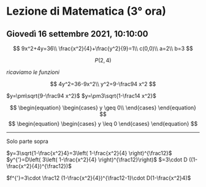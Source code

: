 # Lezione di Matematica (3° ora) 
## Giovedì 16 settembre 2021, 10:10:00

$$
9x^2+4y=36\\
\frac{x^2}{4}+\frac{y^2}{9}=1\\
c(0,0)\\
a=2\\
b=3
$$

$$
P(2,4)
$$

$ricaviamo$ $le$ $funzioni$

$$
4y^2=36-9x^2\\
y^2=9-\frac94 x^2 
$$


$y=\pm\sqrt{9-\frac94 x^2}$
$y=\pm3\sqrt{1-\frac14 x^2}$

$$
\begin{equation} \begin{cases} 
y \geq 0\\
 \end{cases} \end{equation}
$$
$$
\begin{equation} \begin{cases} 
y \leq 0
\end{cases} \end{equation}
$$

---


Solo parte sopra


$y=3\sqrt{1-\frac{x^2}4}=3\left( 1-\frac{x^2}{4} \right)^{\frac12}$
$y^{'}=D\left( 3\left( 1-\frac{x^2}{4} \right)^{\frac12}\right)$ 
$=3\cdot D ((1-\frac{x^2}{4})^{\frac12})$

$f^{'}=3\cdot \frac12 (1-\frac{x^2}{4})^{\frac12-1}\cdot D(1-\frac{x^2}4)$
<!--stackedit_data:
eyJoaXN0b3J5IjpbOTIwMTU0NTQwLDE5NjI1NDUyMTgsLTIyNT
M4NDIwMiwtOTUxNDIxNDEzXX0=
-->